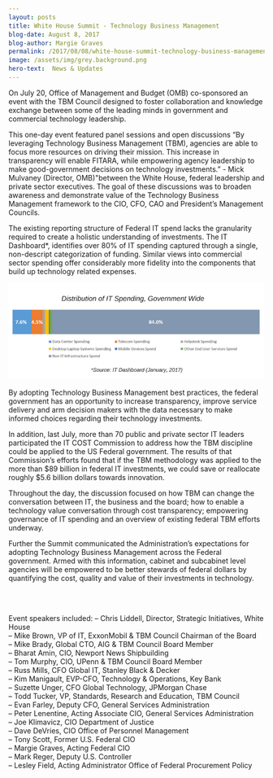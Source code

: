 ```yaml
---
layout: posts
title: White House Summit - Technology Business Management
blog-date: August 8, 2017
blog-author: Margie Graves
permalink: /2017/08/08/white-house-summit-technology-business-management/
image: /assets/img/grey.background.png
hero-text:  News & Updates
---
```

On July 20, Office of Management and Budget (OMB) co-sponsored an event with the TBM Council designed to foster collaboration and knowledge exchange between some of the leading minds in government and commercial technology leadership.

This one-day event featured panel sessions and open discussions “By leveraging Technology Business Management (TBM), agencies are able to focus more resources on driving their mission. This increase in transparency will enable FITARA, while empowering agency leadership to make good-government decisions on technology investments.” - Mick Mulvaney (Director, OMB)"between the White House, federal leadership and private sector executives. The goal of these discussions was to broaden awareness and demonstrate value of the Technology Business Management framework to the CIO, CFO, CAO and President’s Management Councils.

The existing reporting structure of Federal IT spend lacks the granularity required to create a holistic understanding of investments. The IT Dashboard*, identifies over 80% of IT spending captured through a single, non-descript categorization of funding. Similar views into commercial sector spending offer considerably more fidelity into the components that build up technology related expenses.


<img src="/assets/img/blog.2017.08.08.tbm.png">

By adopting Technology Business Management best practices, the federal government has an opportunity to increase transparency, improve service delivery and arm decision makers with the data necessary to make informed choices regarding their technology investments.

In addition, last July, more than 70 public and private sector IT leaders participated the IT COST Commission to address how the TBM discipline could be applied to the US Federal government. The results of that Commission’s efforts found that if the TBM methodology was applied to the more than $89 billion in federal IT investments, we could save or reallocate roughly $5.6 billion dollars towards innovation.

Throughout the day, the discussion focused on how TBM can change the conversation between IT, the business and the board; how to enable a technology value conversation through cost transparency; empowering governance of IT spending and an overview of existing federal TBM efforts underway.

Further the Summit communicated the Administration’s expectations for adopting Technology Business Management across the Federal government. Armed with this information, cabinet and subcabinet level agencies will be empowered to be better stewards of federal dollars by quantifying the cost, quality and value of their investments in technology.

 <BR><BR>

Event speakers included:
– Chris Liddell, Director, Strategic Initiatives, White House<BR>
– Mike Brown, VP of IT, ExxonMobil & TBM Council Chairman of the Board<BR>
– Mike Brady, Global CTO, AIG & TBM Council Board Member<BR>
– Bharat Amin, CIO, Newport News Shipbuilding<BR>
– Tom Murphy, CIO, UPenn & TBM Council Board Member<BR>
– Russ Mills, CFO Global IT, Stanley Black & Decker<BR>
– Kim Manigault, EVP-CFO, Technology & Operations, Key Bank<BR>
– Suzette Unger, CFO Global Technology, JPMorgan Chase<BR>
– Todd Tucker, VP, Standards, Research and Education, TBM Council<BR>
– Evan Farley, Deputy CFO, General Services Administration<BR>
– Peter Lenentine, Acting Associate CIO, General Services Administration<BR>
– Joe Klimavicz, CIO Department of Justice<BR>
– Dave DeVries, CIO Office of Personnel Management<BR>
– Tony Scott, Former U.S. Federal CIO<BR>
– Margie Graves, Acting Federal CIO<BR>
– Mark Reger, Deputy U.S. Controller<BR>
– Lesley Field, Acting Administrator Office of Federal Procurement Policy<BR><BR>
